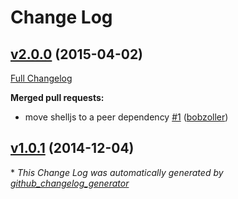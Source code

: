 # Change Log

## [v2.0.0](https://github.com/goodeggs/shelljs-fibers/tree/v2.0.0) (2015-04-02)

[Full Changelog](https://github.com/goodeggs/shelljs-fibers/compare/v1.0.1...v2.0.0)

**Merged pull requests:**

- move shelljs to a peer dependency [\#1](https://github.com/goodeggs/shelljs-fibers/pull/1) ([bobzoller](https://github.com/bobzoller))

## [v1.0.1](https://github.com/goodeggs/shelljs-fibers/tree/v1.0.1) (2014-12-04)



\* *This Change Log was automatically generated by [github_changelog_generator](https://github.com/skywinder/Github-Changelog-Generator)*